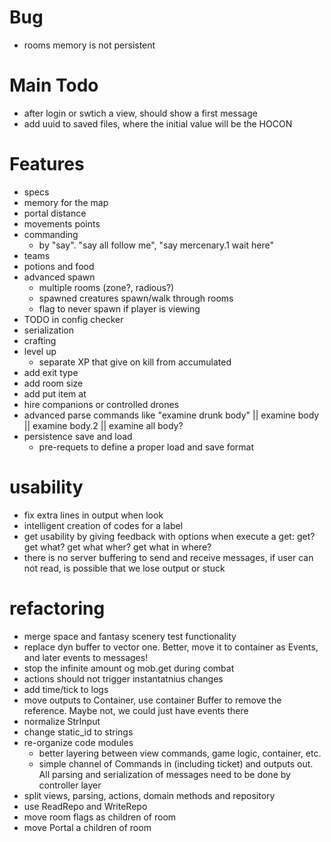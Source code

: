 # Bug

- rooms memory is not persistent

# Main Todo

- after login or swtich a view, should show a first message
- add uuid to saved files, where the initial value will be the HOCON

# Features

- specs
- memory for the map
- portal distance 
- movements points
- commanding
  - by "say". "say all follow me", "say mercenary.1 wait here"
- teams
- potions and food
- advanced spawn
    - multiple rooms (zone?, radious?)
    - spawned creatures spawn/walk through rooms
    - flag to never spawn if player is viewing
- TODO in config checker
- serialization 
- crafting
- level up
    - separate XP that give on kill from accumulated
- add exit type
- add room size
- add put item at
- hire companions or controlled drones
- advanced parse commands like "examine drunk body" || examine body || examine body.2 || examine all body?
- persistence save and load
  - pre-requets to define a proper load and save format

# usability

- fix extra lines in output when look
- intelligent creation of codes for a label
- get usability by giving feedback with options when execute a get: get? get what? get what wher? get what in where?
- there is no server buffering to send and receive messages, if user can not read, is possible that we lose output or stuck

# refactoring

- merge space and fantasy scenery test functionality
- replace dyn buffer to vector one. Better, move it to container as Events, and later events to messages!
- stop the infinite amount og mob.get during combat
- actions should not trigger instantatnius changes
- add time/tick to logs
- move outputs to Container, use container Buffer to remove the reference. Maybe not, we could just have events there
- normalize StrInput
- change static_id to strings
- re-organize code modules
  - better layering between view commands, game logic, container, etc.
  - simple channel of Commands in (including ticket) and outputs out. All parsing and serialization of messages need to 
    be done by controller layer
- split views, parsing, actions, domain methods and repository
- use ReadRepo<T> and WriteRepo<T>
- move room flags as children of room
- move Portal a children of room

